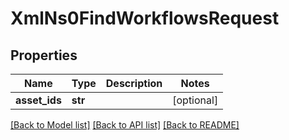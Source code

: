 # XmlNs0FindWorkflowsRequest

## Properties
Name | Type | Description | Notes
------------ | ------------- | ------------- | -------------
**asset_ids** | **str** |  | [optional] 

[[Back to Model list]](../README.md#documentation-for-models) [[Back to API list]](../README.md#documentation-for-api-endpoints) [[Back to README]](../README.md)


